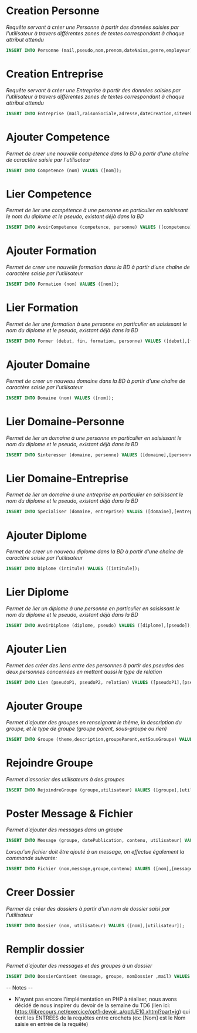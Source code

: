 # Creation Personne
*Requête servant à créer une Personne à partir des données saisies par l'utilisateur à travers différentes zones de textes correspondant à chaque attribut attendu*  
```sql
INSERT INTO Personne (mail,pseudo,nom,prenom,dateNaiss,genre,employeur) VALUES ([mail],[pseudo],[nom],[prenom],[dateNaiss],[genre],[employeur]); 
```

# Creation Entreprise
*Requête servant à créer une Entreprise à partir des données saisies par l'utilisateur à travers différentes zones de textes correspondant à chaque attribut attendu*  
```sql
INSERT INTO Entreprise (mail,raisonSociale,adresse,dateCreation,siteWeb,categorie) VALUES ([mail],[raisonSociale],[adresse],[dateCreation],[siteWeb],[categorie]); 
```

# Ajouter Competence
*Permet de creer une nouvelle compétence dans la BD à partir d'une chaîne de caractère saisie par l'utilisateur*  
```sql
INSERT INTO Competence (nom) VALUES ([nom]);
```

# Lier Competence
*Permet de lier une compétence à une personne en particulier en saisissant le nom du diplome et le pseudo, existant déjà dans la BD*  
```sql
INSERT INTO AvoirCompetence (competence, personne) VALUES ([competence],[personne]);
```

# Ajouter Formation
*Permet de creer une nouvelle formation dans la BD à partir d'une chaîne de caractère saisie par l'utilisateur*  
```sql
INSERT INTO Formation (nom) VALUES ([nom]);
```

# Lier Formation
*Permet de lier une formation à une personne en particulier en saisissant le nom du diplome et le pseudo, existant déjà dans la BD*  
```sql
INSERT INTO Former (debut, fin, formation, personne) VALUES ([debut],[fin],[formation],[pseudo]);
```

# Ajouter Domaine
*Permet de creer un nouveau domaine dans la BD à partir d'une chaîne de caractère saisie par l'utilisateur*  
```sql
INSERT INTO Domaine (nom) VALUES ([nom]);
```

# Lier Domaine-Personne
*Permet de lier un domaine à une personne en particulier en saisissant le nom du diplome et le pseudo, existant déjà dans la BD*  
```sql
INSERT INTO Sinteresser (domaine, personne) VALUES ([domaine],[personne]);
```

# Lier Domaine-Entreprise
*Permet de lier un domaine à une entreprise en particulier en saisissant le nom du diplome et le pseudo, existant déjà dans la BD*  
```sql
INSERT INTO Specialiser (domaine, entreprise) VALUES ([domaine],[entreprise]);
```

# Ajouter Diplome
*Permet de creer un nouveau diplome dans la BD à partir d'une chaîne de caractère saisie par l'utilisateur*  
```sql
INSERT INTO Diplome (intitule) VALUES ([intitule]);
```

# Lier Diplome
*Permet de lier un diplome à une personne en particulier en saisissant le nom du diplome et le pseudo, existant déjà dans la BD*  
```sql
INSERT INTO AvoirDiplome (diplome, pseudo) VALUES ([diplome],[pseudo]);
```

# Ajouter Lien
*Permet des créer des liens entre des personnes à partir des pseudos des deux personnes concernées en mettant aussi le type de relation*  
```sql
INSERT INTO Lien (pseudoP1, pseudoP2, relation) VALUES ([pseudoP1],[pseudoP2],[relation]);
```

# Ajouter Groupe
*Permet d'ajouter des groupes en renseignant le thème, la description du groupe, et le type de groupe (groupe parent, sous-groupe ou rien)*  
```sql
INSERT INTO Groupe (theme,description,groupeParent,estSousGroupe) VALUES ([theme],[description],[groupeParent],[estSousGroupe]);
```

# Rejoindre Groupe
*Permet d'assosier des utilisateurs à des groupes*
```sql
INSERT INTO RejoindreGroupe (groupe,utilisateur) VALUES ([groupe],[utilisateur]);
```

# Poster Message & Fichier
*Permet d'ajouter des messages dans un groupe*  
```sql
INSERT INTO Message (groupe, datePublication, contenu, utilisateur) VALUES ([groupe],[datePublication],[contenu],[utilisateur]);
```

*Lorsqu'un fichier doit être ajouté à un message, on effectue également la commande suivante:*  
```sql
INSERT INTO Fichier (nom,message,groupe,contenu) VALUES ([nom],[message],[groupe],[contenu]);
```

# Creer Dossier
*Permer de créer des dossiers à partir d'un nom de dossier saisi par l'utilisateur*  
```sql
INSERT INTO Dossier (nom, utilisateur) VALUES ([nom],[utilisateur]);
```

# Remplir dossier
*Permet d'ajouter des messages et des groupes à un dossier*  
```sql
INSERT INTO DossierContient (message, groupe, nomDossier ,mail) VALUES ([idMessage],[groupe],[nomDossier],[mailUtilisateur]);
```

-- Notes --
- N'ayant pas encore l'implémentation en PHP à réaliser, nous avons décidé de nous inspirer du devoir de la semaine du TD6 (lien ici: https://librecours.net/exercice/opt1-devoir_a/optUE10.xhtml?part=jg) qui écrit les ENTREES de la requêtes entre crochets (ex: [Nom] est le Nom saisie en entrée de la requête)